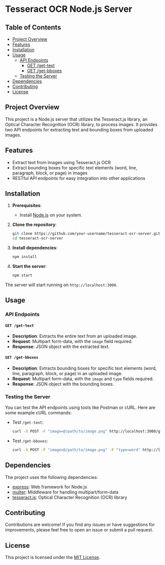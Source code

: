 # Tesseract OCR Node.js Server

## Table of Contents
- [Project Overview](#project-overview)
- [Features](#features)
- [Installation](#installation)
- [Usage](#usage)
  - [API Endpoints](#api-endpoints)
    - [GET /get-text](#get-get-text)
    - [GET /get-bboxes](#get-get-bboxes)
  - [Testing the Server](#testing-the-server)
- [Dependencies](#dependencies)
- [Contributing](#contributing)
- [License](#license)

## Project Overview
This project is a Node.js server that utilizes the Tesseract.js library, an Optical Character Recognition (OCR) library, to process images. It provides two API endpoints for extracting text and bounding boxes from uploaded images.

## Features
- Extract text from images using Tesseract.js OCR
- Extract bounding boxes for specific text elements (word, line, paragraph, block, or page) in images
- RESTful API endpoints for easy integration into other applications

## Installation

1. **Prerequisites**:
   - Install [Node.js](https://nodejs.org/) on your system.

2. **Clone the repository**:
   ```bash
   git clone https://github.com/your-username/tesseract-ocr-server.git
   cd tesseract-ocr-server
   ```

3. **Install dependencies**:
   ```bash
   npm install
   ```

4. **Start the server**:
   ```bash
   npm start
   ```

The server will start running on `http://localhost:3000`.

## Usage

### API Endpoints

#### `GET /get-text`
- **Description**: Extracts the entire text from an uploaded image.
- **Request**: Multipart form-data, with the `image` field required.
- **Response**: JSON object with the extracted text.

#### `GET /get-bboxes`
- **Description**: Extracts bounding boxes for specific text elements (word, line, paragraph, block, or page) in an uploaded image.
- **Request**: Multipart form-data, with the `image` and `type` fields required.
- **Response**: JSON object with the bounding boxes.

### Testing the Server

You can test the API endpoints using tools like Postman or cURL. Here are some example cURL commands:

- Test `/get-text`:
  ```bash
  curl -X POST -F "image=@/path/to/image.png" http://localhost:3000/get-text
  ```
- Test `/get-bboxes`:
  ```bash
  curl -X POST -F "image=@/path/to/image.png" -F "type=word" http://localhost:3000/get-bboxes
  ```

## Dependencies

The project uses the following dependencies:

- [express](https://www.npmjs.com/package/express): Web framework for Node.js
- [multer](https://www.npmjs.com/package/multer): Middleware for handling multipart/form-data
- [tesseract.js](https://www.npmjs.com/package/tesseract.js): Optical Character Recognition (OCR) library

## Contributing

Contributions are welcome! If you find any issues or have suggestions for improvements, please feel free to open an issue or submit a pull request.

## License

This project is licensed under the [MIT License](LICENSE).